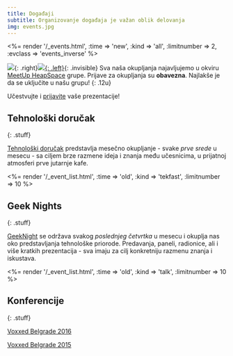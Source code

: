 ```yaml
---
title: Događaji
subtitle: Organizovanje događaja je važan oblik delovanja
img: events.jpg
---
```


<%= render '/_events.html', :time => 'new', :kind => 'all', :limitnumber => 2, :evclass => 'events_inverse' %>

<div class="row" markdown="1">

![](/images/arrow1.png){: .right}[![](/images/meetup_logo.png){: .left}](http://www.meetup.com/HeapSpace/){: .invisible}
Sva naša okupljanja najavljujemo u okviru
[MeetUp HeapSpace](http://www.meetup.com/HeapSpace/) grupe. Prijave za
okupljanja su **obavezna**. Najlakše je da se uključite u
našu grupu!
{: .12u}

</div>

Učestvujte i <a href="/prijava.html">prijavite</a> vaše prezentacije!


## Tehnološki doručak
{: .stuff}

[Tehnološki doručak](/techdorucak) predstavlja mesečno okupljanje - svake _prve srede_ u mesecu -
sa ciljem brze razmene ideja i znanja među učesnicima, u prijatnoj atmosferi prve
jutarnje kafe.

<%= render '/_event_list.html', :time => 'old', :kind => 'tekfast', :limitnumber => 10 %>

## Geek Nights
{: .stuff}

[GeekNight](/geeknight) se održava svakog _poslednjeg četvrtka_ u mesecu i
okuplja nas oko predstavljanja tehnološke priorode. Predavanja, paneli, radionice,
ali i više kratkih prezentacija - sva imaju za cilj konkretniju razmenu znanja
i iskustava.

<%= render '/_event_list.html', :time => 'old', :kind => 'talk', :limitnumber => 10 %>

## Konferencije
{: .stuff}

<a href="https://voxxeddays.com/belgrade16" alt="Voxxed Days Belgrade 2016">Voxxed Belgrade 2016</a>

<a href="https://voxxeddays.com/belgrade15" alt="Voxxed Days Belgrade 2015">Voxxed Belgrade 2015</a>
